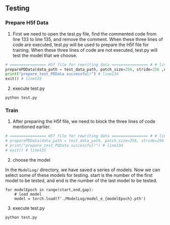 ## Testing

### Prepare H5f Data

1. First we need to open the test.py file, find the commented code from line 133 to line 135, and remove the comment.
   When these three lines of code are executed, test.py will be used to prepare the H5f file for training. When these three lines of code are not executed, test.py will test the model that we choose.

```python
# ================ H5f file for rewriting data ================ # # line132
preparePDData(data_path = test_data_path, patch_size=256, stride=256 ,data_type='test') # line133
print("prepare_test_PDData successful!") # line134
exit() # line135
```

2. execute test.py

```
python test.py
```

### Train

1. After preparing the H5f file, we need to block the three lines of code mentioned earlier.

```python
# ================ H5f file for rewriting data ================ # # line132
# preparePDData(data_path = test_data_path, patch_size=256, stride=256 ,data_type='test') # line133
# print("prepare_test_PDData successful!") # line134
# exit() # line135
```

2. choose the model

In the `ModelLog/` directory, we have saved a series of models. Now we can select some of these models for testing. start is the number of the first model to be tested, and end is the number of the last model to be tested.

```
for modelEpoch in range(start,end,gap):
    # load model
    model = torch.load(f'./ModelLog/model_e_{modelEpoch}.pth')
```

3. execute test.py

```
python test.py
```